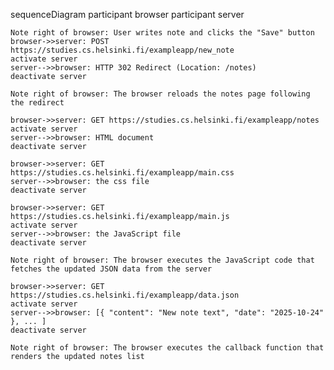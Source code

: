 sequenceDiagram
    participant browser
    participant server

    Note right of browser: User writes note and clicks the "Save" button
    browser->>server: POST https://studies.cs.helsinki.fi/exampleapp/new_note
    activate server
    server-->>browser: HTTP 302 Redirect (Location: /notes)
    deactivate server

    Note right of browser: The browser reloads the notes page following the redirect

    browser->>server: GET https://studies.cs.helsinki.fi/exampleapp/notes
    activate server
    server-->>browser: HTML document
    deactivate server

    browser->>server: GET https://studies.cs.helsinki.fi/exampleapp/main.css
    server-->>browser: the css file
    deactivate server

    browser->>server: GET https://studies.cs.helsinki.fi/exampleapp/main.js
    activate server
    server-->>browser: the JavaScript file
    deactivate server

    Note right of browser: The browser executes the JavaScript code that fetches the updated JSON data from the server

    browser->>server: GET https://studies.cs.helsinki.fi/exampleapp/data.json
    activate server
    server-->>browser: [{ "content": "New note text", "date": "2025-10-24" }, ... ]
    deactivate server

    Note right of browser: The browser executes the callback function that renders the updated notes list